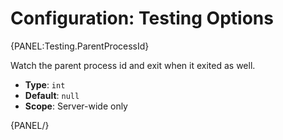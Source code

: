 # Configuration: Testing Options

{PANEL:Testing.ParentProcessId}

Watch the parent process id and exit when it exited as well.

- **Type**: `int`
- **Default**: `null`
- **Scope**: Server-wide only

{PANEL/}
